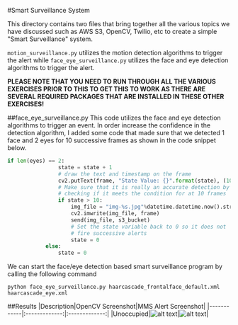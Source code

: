 #Smart Surveillance System

This directory contains two files that bring together all the various topics we have discussed such as AWS S3, OpenCV, Twilio, etc to create a simple "Smart Surveillance" system.

`motion_surveillance.py` utilizes the motion detection algorithms to trigger the alert while `face_eye_surveillance.py` utilizes the face and eye detection algorithms to trigger the alert.

**PLEASE NOTE THAT YOU NEED TO RUN THROUGH ALL THE VARIOUS EXERCISES PRIOR TO THIS TO GET THIS TO WORK AS THERE ARE SEVERAL REQUIRED PACKAGES THAT ARE INSTALLED IN THESE OTHER EXERCISES!**

##face_eye_surveillance.py
This code utilizes the face and eye detection algorithms to trigger an event. In order increase the confidence in the detection algorithm, I added some code that made sure that we detected 1 face and 2 eyes for 10 successive frames as shown in the code snippet below.
```python
if len(eyes) == 2:
				state = state + 1
				# draw the text and timestamp on the frame
				cv2.putText(frame, "State Value: {}".format(state), (10, 20), cv2.FONT_HERSHEY_SIMPLEX, 0.5, (0, 0, 255), 2)
				# Make sure that it is really an accurate detection by
				# checking if it meets the condition for at 10 frames
				if state > 10:
					img_file = "img-%s.jpg"%datetime.datetime.now().strftime("%Y%m%d%H%M%S")
					cv2.imwrite(img_file, frame)
					send(img_file, s3_bucket)
					# Set the state variable back to 0 so it does not
					# fire successive alerts
					state = 0
			else:
				state = 0
```
We can start the face/eye detection based smart surveillance program by calling the following command
```
python face_eye_surveillance.py haarcascade_frontalface_default.xml haarcascade_eye.xml
```
##Results
|Description|OpenCV Screenshot|MMS Alert Screenshot|
|------------|:-------------:|:-------------:|
|Unoccupied|![alt text](https://github.com/mvartani76/iot-detroit-jan2017/blob/master/Images/face_eye_surveillance_result.jpg "Face/Eye Surveillance Screenshot")|![alt text](https://github.com/mvartani76/iot-detroit-jan2017/blob/master/Images/face_eye_surveillance_mms_alert_small.png "Face/Eye Surveillance MMS Alert")|
